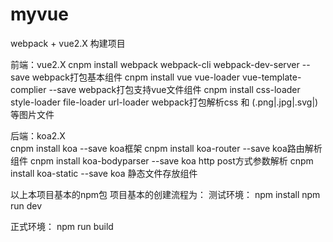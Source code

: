 # myvue
webpack + vue2.X 构建项目

前端：vue2.X
cnpm  install  webpack webpack-cli  webpack-dev-server  --save   webpack打包基本组件
cnpm  install vue vue-loader vue-template-complier  --save       webpack打包支持vue文件组件
cnpm  install  css-loader style-loader  file-loader url-loader    webpack打包解析css 和 (.png|.jpg|.svg|)等图片文件

后端：koa2.X  
cnpm  install koa --save   koa框架
cnpm  install koa-router --save   koa路由解析组件
cnpm  install koa-bodyparser --save koa http post方式参数解析
cnpm  install koa-static --save   koa 静态文件存放组件

以上本项目基本的npm包
项目基本的创建流程为：
测试环境：
npm install
npm run dev

正式环境：
npm run build








